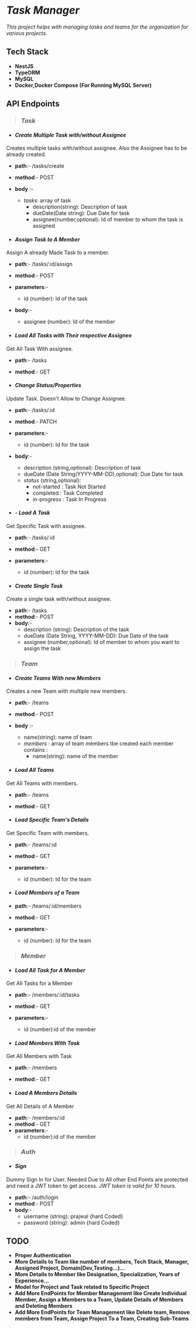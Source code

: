 # ***Task Manager***

*This project helps with managing tasks and teams for the organization for various projects.*

## **Tech Stack**
- **NestJS**
- **TypeORM**
- **MySQL**
- **Docker,Docker Compose (For Running MySQL Server)**


## **API Endpoints**

> ### *****Task*****

- ####  ***Create Multiple Task with/without Assignee***
Creates multiple tasks with/without assignee. Also the Assignee has to be already created. 

- **path**:- /tasks/create
- **method**:- POST
- **body** :-
  - *tasks*: array of task
    - description(string): Description of task
    - dueDate(Date string): Due Date for task
    - assignee(number,optional): Id of member to whom the task is assigned

- #### ***Assign Task to A Member***
Assign A already Made Task to a member.
- **path**:- /tasks/:id/assign
- **method**:- POST
- **parameters**:- 
  - id (number): Id of the task
- **body**:-
  - assignee (number): Id of the member

- #### ***Load All Tasks with Their respective Assignee***
Get All Task With assignee.
- **path**:- /tasks
- **method**:- GET

- #### ***Change Status/Properties***
Update Task. Doesn't Allow to Change Assignee.
- **path**:- /tasks/:id
- **method**:- PATCH
- **parameters**:-
  - id (number): Id for the task
- **body**:-
  - description (string,optional): Description of task
  - dueDate (Date String(YYYY-MM-DD),optional): Due Date for task
  - *status* (string,optional):
    - not-started : Task Not Started
    - completed : Task Completed
    - in-progress : Task In Progress

- #### - ***Load A Task***
Get Specific Task with assignee.
- **path**:- /tasks/:id
- **method**:- GET
- **parameters**:-
  - id (number): Id for the task

- #### ***Create Single Task***
Create a single task with/without assignee.
- **path**:- /tasks
- **method**:- POST
- **body**:-
  - description (string): Description of the task
  - dueDate (Date String, YYYY-MM-DD): Due Date of the task
  - assignee (number,optional): Id of member to whom  you want to assign the task

> ### *****Team*****

- #### ***Create Teams With new Members***
Creates a new Team with multiple new members.
- **path**:- /teams
- **method**:- POST
- **body** :-
  - name(string): name of team
  - *members* : array of team members tbe created each member contains :
    - name(string): name of the member

- #### ***Load All Teams***
Get All Teams with members.
- **path**:- /teams
- **method**:- GET

- #### ***Load Specific Team's Details***
Get Specific Team with members.
- **path**:- /teams/:id
- **method**:- GET
- **parameters**:-
  - id (number): Id for the team

- #### ***Load Members of a Team***
- **path**:- /teams/:id/members
- **method**:- GET
- **parameters**:-
  - id (number): Id for the team

> ### *****Member*****

- #### ***Load All Task for A Member***
Get All Tasks for a Member

- **path**:- /members/:id/tasks
- **method**:- GET
- **parameters**:-
  - id (number):id of the member

- #### ***Load Members With Task***
Get All Members with Task
- **path**:- /members
- **method**:- GET

- #### ***Load A Members Details***
Get All Details of A Member
- **path**:- /members/:id
- **method**:- GET
- **parameters**:-
  - id (number):id of the member

> ### *****Auth*****

- #### ***Sign***
Dummy Sign In for User. Needed Due to All other End Points are protected and need a JWT token to get access.
*JWT token is valid for 10 hours*. 
- **path**:- /auth/login
- **method**:- POST
- **body**:-
  - username (string): prajwal {hard Coded}
  - password (string): admin {hard Coded}


## **TODO**
- **Proper Authentication** 
- **More Details to Team like number of members, Tech Stack, Manager, Assigned Project, Domain(Dev,Testing...)...**
- **More Details to Member like Designation, Specialization, Years of Experience...**
- **Model for Project and Task related to Specific Project**
- **Add More EndPoints for Member Management like Create Individual Member,  Assign a Members to a Team, Update Details of Members and Deleting Members**
- **Add More EndPoints for Team Management like Delete team, Remove members from Team, Assign Project To a Team, Creating Sub-Teams**